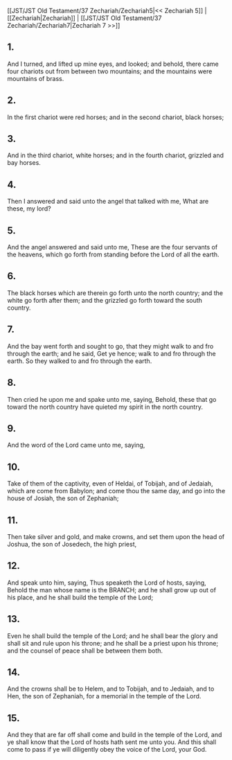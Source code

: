 [[JST/JST Old Testament/37 Zechariah/Zechariah5|<< Zechariah 5]] | [[Zechariah|Zechariah]] | [[JST/JST Old Testament/37 Zechariah/Zechariah7|Zechariah 7 >>]]
## 1.
And I turned, and lifted up mine eyes, and looked; and behold, there came four chariots out from between two mountains; and the mountains were mountains of brass.
## 2.
In the first chariot were red horses; and in the second chariot, black horses;
## 3.
And in the third chariot, white horses; and in the fourth chariot, grizzled and bay horses.
## 4.
Then I answered and said unto the angel that talked with me, What are these, my lord?
## 5.
And the angel answered and said unto me, These are the four servants of the heavens, which go forth from standing before the Lord of all the earth.
## 6.
The black horses which are therein go forth unto the north country; and the white go forth after them; and the grizzled go forth toward the south country.
## 7.
And the bay went forth and sought to go, that they might walk to and fro through the earth; and he said, Get ye hence; walk to and fro through the earth. So they walked to and fro through the earth.
## 8.
Then cried he upon me and spake unto me, saying, Behold, these that go toward the north country have quieted my spirit in the north country.
## 9.
And the word of the Lord came unto me, saying,
## 10.
Take of them of the captivity, even of Heldai, of Tobijah, and of Jedaiah, which are come from Babylon; and come thou the same day, and go into the house of Josiah, the son of Zephaniah;
## 11.
Then take silver and gold, and make crowns, and set them upon the head of Joshua, the son of Josedech, the high priest,
## 12.
And speak unto him, saying, Thus speaketh the Lord of hosts, saying, Behold the man whose name is the BRANCH; and he shall grow up out of his place, and he shall build the temple of the Lord;
## 13.
Even he shall build the temple of the Lord; and he shall bear the glory and shall sit and rule upon his throne; and he shall be a priest upon his throne; and the counsel of peace shall be between them both.
## 14.
And the crowns shall be to Helem, and to Tobijah, and to Jedaiah, and to Hen, the son of Zephaniah, for a memorial in the temple of the Lord.
## 15.
And they that are far off shall come and build in the temple of the Lord, and ye shall know that the Lord of hosts hath sent me unto you. And this shall come to pass if ye will diligently obey the voice of the Lord, your God.

